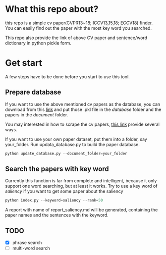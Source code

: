 
# What this repo about?

this repo is a simple cv paper(CVPR13~18; ICCV13,15,18; ECCV18) finder. You can easily find out the paper with the most key word you searched.

This repo also provide the link of  above CV paper and sentence/word dictionary in python pickle form.


# Get start

A few steps have to be done before you start to use this tool.

## Prepare database

If you want to use the above mentioned cv papers as the database, you can download from this [link]() and put those .pkl file in the *database* folder and the papers in the *document* folder.

You may interested in how to scrape the cv papers, [this link]() provide several ways.

If you want to use your own paper dataset, put them into a folder, say your_folder. Run updata_database.py to build the paper database.
```python
python update_database.py --document_folder=your_folder
```


## Search the papers with key word
Currently this function is far from complete and intelligent, because it only support one word searching, but at least it works. Try to use a key word of *saliency* if you want to get some paper about the saliency
```python
python index.py --keyword=saliency --rank=50
```
A report with name of report_saliency.md will be generated, containing the paper names and the sentences with the keyword. 

## TODO
- [x] phrase search
- [ ] multi-word search